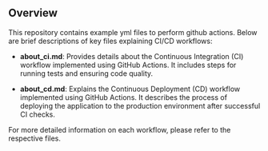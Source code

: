 ## Overview

This repository contains example yml files to perform github actions. Below are brief descriptions of key files explaining CI/CD workflows:

- **about_ci.md**: Provides details about the Continuous Integration (CI) workflow implemented using GitHub Actions. It includes steps for running tests and ensuring code quality.
  
- **about_cd.md**: Explains the Continuous Deployment (CD) workflow implemented using GitHub Actions. It describes the process of deploying the application to the production environment after successful CI checks.

For more detailed information on each workflow, please refer to the respective files.
